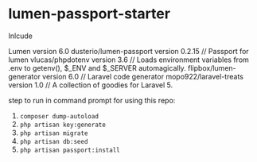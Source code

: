 # lumen-passport-starter

Inlcude

Lumen								version 6.0
dusterio/lumen-passport 			version 0.2.15	//  Passport for lumen
vlucas/phpdotenv					version 3.6		//	Loads environment variables from .env to getenv(), $_ENV and $_SERVER automagically.
flipbox/lumen-generator				version 6.0 	//  Laravel code generator
mopo922/laravel-treats				version 1.0 	//	A collection of goodies for Laravel 5.


step to run in command prompt for using this repo:

1. `composer dump-autoload`
2. `php artisan key:generate`
3. `php artisan migrate`
4. `php artisan db:seed`
5. `php artisan passport:install`
